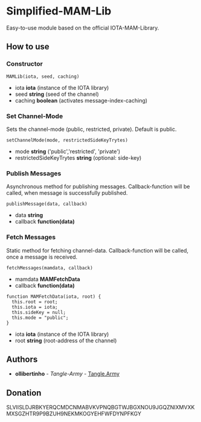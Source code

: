 # Simplified-MAM-Lib
Easy-to-use module based on the official IOTA-MAM-Library.

## How to use

### Constructor

```
MAMLib(iota, seed, caching) 
```
* iota **iota** (instance of the IOTA library)
* seed **string** (seed of the channel)
* caching **boolean** (activates message-index-caching)

### Set Channel-Mode 

Sets the channel-mode (public, restricted, private).
Default is public.

```
setChannelMode(mode, restrictedSideKeyTrytes)
```
* mode **string** ('public','restricted', 'private')
* restrictedSideKeyTrytes **string** (optional: side-key)

### Publish Messages

Asynchronous method for publishing messages. 
Callback-function will be called, when message is successfully published.

```
publishMessage(data, callback)
```

* data **string**
* callback **function(data)**

### Fetch Messages

Static method for fetching channel-data. 
Callback-function will be called, once a message is received.


```
fetchMessages(mamdata, callback)
```
* mamdata **MAMFetchData**
* callback **function(data)**


```
function MAMFetchData(iota, root) {
  this.root = root;
  this.iota = iota;
  this.sideKey = null;
  this.mode = "public";
}
```
* iota **iota** (instance of the IOTA library)
* root **string** (root-address of the channel)

## Authors

* **ollibertinho** - *Tangle-Army* - [Tangle.Army](https://tangle.army)

## Donation

SLVIISLDJRBKYERQCMDCNMABVKVPNQBGTWJBGXNOU9JGQZNIXMVXKMXSGZHTR9P9BZUH9NEKMKOGYEHFWFDYNPFKGY
